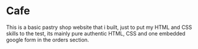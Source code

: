 # Cafe
This is a basic pastry shop website that i built, just to put my HTML and CSS skills to the test, its mainly pure authentic HTML, CSS and one embedded google form in the orders section.
